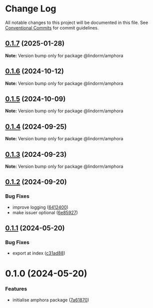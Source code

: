# Change Log

All notable changes to this project will be documented in this file.
See [Conventional Commits](https://conventionalcommits.org) for commit guidelines.

## [0.1.7](https://github.com/lindorm-io/monorepo/compare/@lindorm/amphora@0.1.6...@lindorm/amphora@0.1.7) (2025-01-28)

**Note:** Version bump only for package @lindorm/amphora

## [0.1.6](https://github.com/lindorm-io/monorepo/compare/@lindorm/amphora@0.1.5...@lindorm/amphora@0.1.6) (2024-10-12)

**Note:** Version bump only for package @lindorm/amphora

## [0.1.5](https://github.com/lindorm-io/monorepo/compare/@lindorm/amphora@0.1.4...@lindorm/amphora@0.1.5) (2024-10-09)

**Note:** Version bump only for package @lindorm/amphora

## [0.1.4](https://github.com/lindorm-io/monorepo/compare/@lindorm/amphora@0.1.3...@lindorm/amphora@0.1.4) (2024-09-25)

**Note:** Version bump only for package @lindorm/amphora

## [0.1.3](https://github.com/lindorm-io/monorepo/compare/@lindorm/amphora@0.1.2...@lindorm/amphora@0.1.3) (2024-09-23)

**Note:** Version bump only for package @lindorm/amphora

## [0.1.2](https://github.com/lindorm-io/monorepo/compare/@lindorm/amphora@0.1.1...@lindorm/amphora@0.1.2) (2024-09-20)

### Bug Fixes

- improve logging ([6412400](https://github.com/lindorm-io/monorepo/commit/64124001dca3c393b2696b8e5fa90a0d0533ac4d))
- make issuer optional ([6e85927](https://github.com/lindorm-io/monorepo/commit/6e859272370e59dc334aca702fa37e1765f542ab))

## [0.1.1](https://github.com/lindorm-io/monorepo/compare/@lindorm/amphora@0.1.0...@lindorm/amphora@0.1.1) (2024-05-20)

### Bug Fixes

- export at index ([c31ad88](https://github.com/lindorm-io/monorepo/commit/c31ad882ec6e05a87f74e99ab40c5553cd5c15f7))

# 0.1.0 (2024-05-20)

### Features

- initialise amphora package ([7a61870](https://github.com/lindorm-io/monorepo/commit/7a618709cfb29144e7f6416d4828a48e2340654c))

